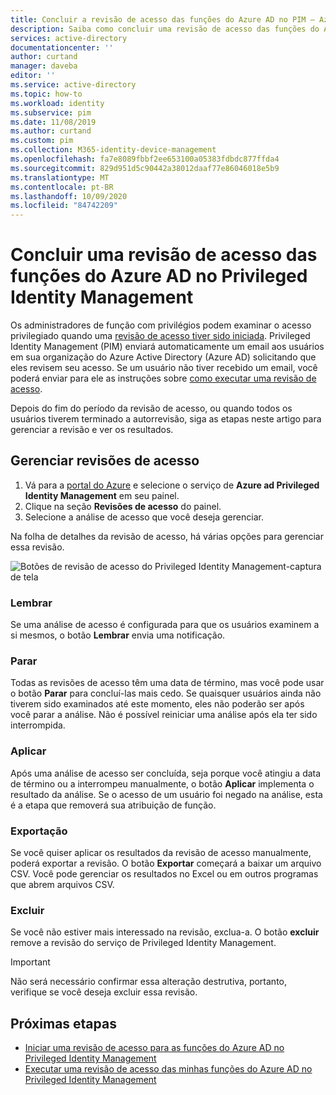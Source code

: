 ```yaml
---
title: Concluir a revisão de acesso das funções do Azure AD no PIM – Azure AD | Microsoft Docs
description: Saiba como concluir uma revisão de acesso das funções do Azure AD no Azure AD Privileged Identity Management (PIM) e exibir os resultados
services: active-directory
documentationcenter: ''
author: curtand
manager: daveba
editor: ''
ms.service: active-directory
ms.topic: how-to
ms.workload: identity
ms.subservice: pim
ms.date: 11/08/2019
ms.author: curtand
ms.custom: pim
ms.collection: M365-identity-device-management
ms.openlocfilehash: fa7e8089fbbf2ee653100a05383fdbdc877ffda4
ms.sourcegitcommit: 829d951d5c90442a38012daaf77e86046018e5b9
ms.translationtype: MT
ms.contentlocale: pt-BR
ms.lasthandoff: 10/09/2020
ms.locfileid: "84742209"
---
```

# <a name="complete-an-access-review-of-azure-ad-roles-in-privileged-identity-management"></a>Concluir uma revisão de acesso das funções do Azure AD no Privileged Identity Management

Os administradores de função com privilégios podem examinar o acesso privilegiado quando uma [revisão de acesso tiver sido iniciada](pim-how-to-start-security-review.md).  Privileged Identity Management (PIM) enviará automaticamente um email aos usuários em sua organização do Azure Active Directory (Azure AD) solicitando que eles revisem seu acesso. Se um usuário não tiver recebido um email, você poderá enviar para ele as instruções sobre [como executar uma revisão de acesso](pim-how-to-perform-security-review.md).

Depois do fim do período da revisão de acesso, ou quando todos os usuários tiverem terminado a autorrevisão, siga as etapas neste artigo para gerenciar a revisão e ver os resultados.

## <a name="manage-access-reviews"></a>Gerenciar revisões de acesso

1. Vá para a [portal do Azure](https://portal.azure.com/) e selecione o serviço de **Azure ad Privileged Identity Management** em seu painel.
1. Clique na seção **Revisões de acesso** do painel.
1. Selecione a análise de acesso que você deseja gerenciar.

Na folha de detalhes da revisão de acesso, há várias opções para gerenciar essa revisão.

![Botões de revisão de acesso do Privileged Identity Management-captura de tela](./media/pim-how-to-complete-review/review-buttons.png)

### <a name="remind"></a>Lembrar

Se uma análise de acesso é configurada para que os usuários examinem a si mesmos, o botão **Lembrar** envia uma notificação.

### <a name="stop"></a>Parar

Todas as revisões de acesso têm uma data de término, mas você pode usar o botão **Parar** para concluí-las mais cedo. Se quaisquer usuários ainda não tiverem sido examinados até este momento, eles não poderão ser após você parar a análise. Não é possível reiniciar uma análise após ela ter sido interrompida.

### <a name="apply"></a>Aplicar

Após uma análise de acesso ser concluída, seja porque você atingiu a data de término ou a interrompeu manualmente, o botão **Aplicar** implementa o resultado da análise. Se o acesso de um usuário foi negado na análise, esta é a etapa que removerá sua atribuição de função.  

### <a name="export"></a>Exportação

Se você quiser aplicar os resultados da revisão de acesso manualmente, poderá exportar a revisão. O botão **Exportar** começará a baixar um arquivo CSV. Você pode gerenciar os resultados no Excel ou em outros programas que abrem arquivos CSV.

### <a name="delete"></a>Excluir

Se você não estiver mais interessado na revisão, exclua-a. O botão **excluir** remove a revisão do serviço de Privileged Identity Management.

> [!IMPORTANT]
> Não será necessário confirmar essa alteração destrutiva, portanto, verifique se você deseja excluir essa revisão.

## <a name="next-steps"></a>Próximas etapas

- [Iniciar uma revisão de acesso para as funções do Azure AD no Privileged Identity Management](pim-how-to-start-security-review.md)
- [Executar uma revisão de acesso das minhas funções do Azure AD no Privileged Identity Management](pim-how-to-perform-security-review.md)
